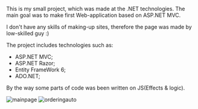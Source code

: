This is my small project, which was made at the .NET technologies.
The main goal was to make first Web-application based on ASP.NET MVC.

I don't have any skills of making-up sites, therefore the page was made by low-skilled guy :)

The project includes technologies such as:
  - ASP.NET MVC;
  - ASP.NET Razor;
  - Entity FrameWork 6;
  - ADO.NET;

By the way some parts of code was been written on JS(Effects & logic).

![mainpage](https://user-images.githubusercontent.com/31369742/50457880-a4a3f200-0967-11e9-8036-e8e4331c18ec.png)
![orderingauto](https://user-images.githubusercontent.com/31369742/50482146-d52e6f00-09ed-11e9-8060-78393e238a44.png)
